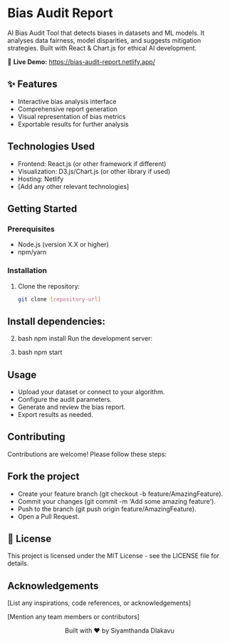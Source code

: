 # Bias Audit Report

AI Bias Audit Tool that detects biases in datasets and ML models. It analyses data fairness, model disparities, and suggests mitigation strategies. Built with React & Chart.js for ethical AI development.

🚀 **Live Demo:** https://bias-audit-report.netlify.app/

## ✨ Features

- Interactive bias analysis interface
- Comprehensive report generation
- Visual representation of bias metrics
- Exportable results for further analysis

## Technologies Used

- Frontend: React.js (or other framework if different)
- Visualization: D3.js/Chart.js (or other library if used)
- Hosting: Netlify
- [Add any other relevant technologies]

## Getting Started

### Prerequisites

- Node.js (version X.X or higher)
- npm/yarn

### Installation

1. Clone the repository:
   ```bash
   git clone [repository-url]
## Install dependencies:

2. bash
npm install
Run the development server:

3. bash
npm start

## Usage
* Upload your dataset or connect to your algorithm.
* Configure the audit parameters.
* Generate and review the bias report.
* Export results as needed.

## Contributing
Contributions are welcome! Please follow these steps:

## Fork the project
* Create your feature branch (git checkout -b feature/AmazingFeature).
* Commit your changes (git commit -m 'Add some amazing feature').
* Push to the branch (git push origin feature/AmazingFeature).
* Open a Pull Request.

## 📄 License
This project is licensed under the MIT License - see the LICENSE file for details.

## Acknowledgements
[List any inspirations, code references, or acknowledgements]

[Mention any team members or contributors]

<div align="center"> <p>Built with ❤️ by Siyamthanda Dlakavu</p>
